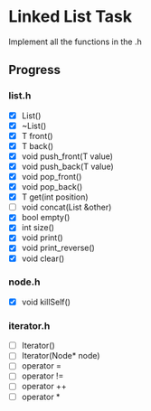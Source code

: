 # Linked List Task

Implement all the functions in the .h

## Progress
### list.h
- [x] List()
- [x] ~List()
- [x] T front()
- [x] T back()
- [x] void push_front(T value)
- [x] void push_back(T value)
- [x] void pop_front()
- [x] void pop_back()
- [x] T get(int position)
- [ ] void concat(List<T> &other)
- [x] bool empty()
- [x] int size()
- [x] void print()
- [x] void print_reverse()
- [x] void clear()

### node.h
- [x] void killSelf()

### iterator.h
- [ ] Iterator()
- [ ] Iterator(Node<T>* node)
- [ ] operator =
- [ ] operator !=
- [ ] operator ++
- [ ] operator *
